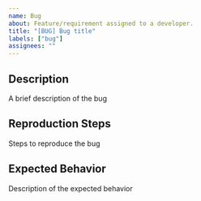 ```yaml
---
name: Bug
about: Feature/requirement assigned to a developer.
title: "[BUG] Bug title"
labels: ["bug"]
assignees: ""
---
```


## Description

A brief description of the bug

## Reproduction Steps

Steps to reproduce the bug

## Expected Behavior

Description of the expected behavior
